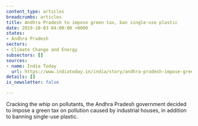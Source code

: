 ```yaml
---
content_type: articles
breadcrumbs: articles
title: Andhra Pradesh to impose green tax, ban single-use plastic
date: 2019-10-03 04:00:00 +0000
states:
- Andhra Pradesh
sectors:
- Climate Change and Energy
subsectors: []
sources:
- name: India Today
  url: https://www.indiatoday.in/india/story/andhra-pradesh-impose-green-tax-ban-single-use-plastic-1603754-2019-09-27
details: []
is_newsletter: false

---
```

Cracking the whip on pollutants, the Andhra Pradesh government decided to impose a green tax on pollution caused by industrial houses, in addition to banning single-use plastic.
